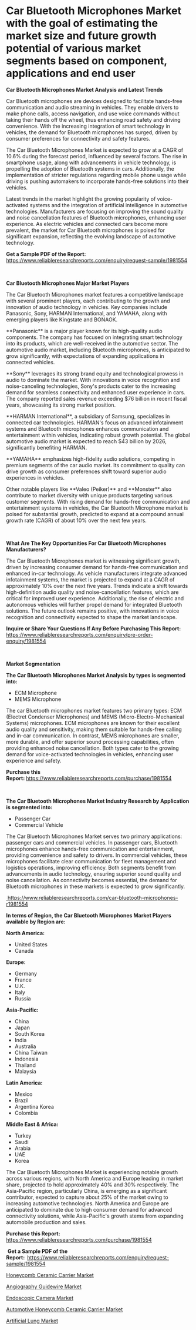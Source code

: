 <p><h1>Car Bluetooth Microphones Market with the goal of estimating the market size and future growth potential of various market segments based on component, applications and end user</h1></p><p><strong>Car Bluetooth Microphones Market Analysis and Latest Trends</strong></p>
<p><p>Car Bluetooth microphones are devices designed to facilitate hands-free communication and audio streaming in vehicles. They enable drivers to make phone calls, access navigation, and use voice commands without taking their hands off the wheel, thus enhancing road safety and driving convenience. With the increasing integration of smart technology in vehicles, the demand for Bluetooth microphones has surged, driven by consumer preferences for connectivity and safety features.</p><p>The Car Bluetooth Microphones Market is expected to grow at a CAGR of 10.6% during the forecast period, influenced by several factors. The rise in smartphone usage, along with advancements in vehicle technology, is propelling the adoption of Bluetooth systems in cars. Additionally, the implementation of stricter regulations regarding mobile phone usage while driving is pushing automakers to incorporate hands-free solutions into their vehicles.</p><p>Latest trends in the market highlight the growing popularity of voice-activated systems and the integration of artificial intelligence in automotive technologies. Manufacturers are focusing on improving the sound quality and noise cancellation features of Bluetooth microphones, enhancing user experience. As electric vehicles and connected cars become more prevalent, the market for Car Bluetooth microphones is poised for significant expansion, reflecting the evolving landscape of automotive technology.</p></p>
<p><strong>Get a Sample PDF of the Report:&nbsp;</strong> <a href="https://www.reliableresearchreports.com/enquiry/request-sample/1981554?utm_campaign=12&utm_medium=2&utm_source=Github&utm_content=ia&utm_term=04112024&utm_id=car-bluetooth-microphones">https://www.reliableresearchreports.com/enquiry/request-sample/1981554</a></p>
<p>&nbsp;</p>
<p><strong>Car Bluetooth Microphones Major Market Players</strong></p>
<p><p>The Car Bluetooth Microphones market features a competitive landscape with several prominent players, each contributing to the growth and innovation of audio technology in vehicles. Key companies include Panasonic, Sony, HARMAN International, and YAMAHA, along with emerging players like Kingstate and BONAOK.</p><p>**Panasonic** is a major player known for its high-quality audio components. The company has focused on integrating smart technology into its products, which are well-received in the automotive sector. The automotive audio market, including Bluetooth microphones, is anticipated to grow significantly, with expectations of expanding applications in connected vehicles.</p><p>**Sony** leverages its strong brand equity and technological prowess in audio to dominate the market. With innovations in voice recognition and noise-canceling technologies, Sony's products cater to the increasing demand for seamless connectivity and enhanced user experience in cars. The company reported sales revenue exceeding $76 billion in recent fiscal years, showcasing its strong market position.</p><p>**HARMAN International**, a subsidiary of Samsung, specializes in connected car technologies. HARMAN's focus on advanced infotainment systems and Bluetooth microphones enhances communication and entertainment within vehicles, indicating robust growth potential. The global automotive audio market is expected to reach $43 billion by 2026, significantly benefiting HARMAN.</p><p>**YAMAHA** emphasizes high-fidelity audio solutions, competing in premium segments of the car audio market. Its commitment to quality can drive growth as consumer preferences shift toward superior audio experiences in vehicles.</p><p>Other notable players like **Valeo (Peiker)** and **Monster** also contribute to market diversity with unique products targeting various customer segments. With rising demand for hands-free communication and entertainment systems in vehicles, the Car Bluetooth Microphone market is poised for substantial growth, predicted to expand at a compound annual growth rate (CAGR) of about 10% over the next few years.</p></p>
<p>&nbsp;</p>
<p><strong>What Are The Key Opportunities For Car Bluetooth Microphones Manufacturers?</strong></p>
<p><p>The Car Bluetooth Microphones market is witnessing significant growth, driven by increasing consumer demand for hands-free communication and enhanced in-car technology. As vehicle manufacturers integrate advanced infotainment systems, the market is projected to expand at a CAGR of approximately 10% over the next five years. Trends indicate a shift towards high-definition audio quality and noise-cancellation features, which are critical for improved user experience. Additionally, the rise of electric and autonomous vehicles will further propel demand for integrated Bluetooth solutions. The future outlook remains positive, with innovations in voice recognition and connectivity expected to shape the market landscape.</p></p>
<p><strong>Inquire or Share Your Questions If Any Before Purchasing This Report:</strong> <a href="https://www.reliableresearchreports.com/enquiry/pre-order-enquiry/1981554?utm_campaign=12&utm_medium=2&utm_source=Github&utm_content=ia&utm_term=04112024&utm_id=car-bluetooth-microphones">https://www.reliableresearchreports.com/enquiry/pre-order-enquiry/1981554</a></p>
<p>&nbsp;</p>
<p><strong>Market Segmentation</strong></p>
<p><strong>The Car Bluetooth Microphones Market Analysis by types is segmented into:</strong></p>
<p><ul><li>ECM Microphone</li><li>MEMS Microphone</li></ul></p>
<p><p>The car Bluetooth microphones market features two primary types: ECM (Electret Condenser Microphones) and MEMS (Micro-Electro-Mechanical Systems) microphones. ECM microphones are known for their excellent audio quality and sensitivity, making them suitable for hands-free calling and in-car communication. In contrast, MEMS microphones are smaller, more durable, and offer superior sound processing capabilities, often providing enhanced noise cancellation. Both types cater to the growing demand for voice-activated technologies in vehicles, enhancing user experience and safety.</p></p>
<p><strong>Purchase this Report:&nbsp;</strong><a href="https://www.reliableresearchreports.com/purchase/1981554?utm_campaign=12&utm_medium=2&utm_source=Github&utm_content=ia&utm_term=04112024&utm_id=car-bluetooth-microphones">https://www.reliableresearchreports.com/purchase/1981554</a></p>
<p>&nbsp;</p>
<p><strong>The Car Bluetooth Microphones Market Industry Research by Application is segmented into:</strong></p>
<p><ul><li>Passenger Car</li><li>Commercial Vehicle</li></ul></p>
<p><p>The Car Bluetooth Microphones Market serves two primary applications: passenger cars and commercial vehicles. In passenger cars, Bluetooth microphones enhance hands-free communication and entertainment, providing convenience and safety to drivers. In commercial vehicles, these microphones facilitate clear communication for fleet management and logistics operations, improving efficiency. Both segments benefit from advancements in audio technology, ensuring superior sound quality and noise cancellation. As connectivity becomes essential, the demand for Bluetooth microphones in these markets is expected to grow significantly.</p></p>
<p><a href="https://www.reliableresearchreports.com/car-bluetooth-microphones-r1981554?utm_campaign=12&utm_medium=2&utm_source=Github&utm_content=ia&utm_term=04112024&utm_id=car-bluetooth-microphones">&nbsp;https://www.reliableresearchreports.com/car-bluetooth-microphones-r1981554</a></p>
<p><strong>In terms of Region, the Car Bluetooth Microphones Market Players available by Region are:</strong></p>
<p>
    <p> <strong> North America: </strong>
        <ul>
            <li>United States</li>
            <li>Canada</li>
        </ul>
        </p> 
    <p> <strong> Europe: </strong>
        <ul>
            <li>Germany</li>
            <li>France</li>
            <li>U.K.</li>
            <li>Italy</li>
            <li>Russia</li>
        </ul>
        </p> 
    <p> <strong> Asia-Pacific: </strong>
        <ul>
            <li>China</li>
            <li>Japan</li>
            <li>South Korea</li>
            <li>India</li>
            <li>Australia</li>
            <li>China Taiwan</li>
            <li>Indonesia</li>
            <li>Thailand</li>
            <li>Malaysia</li>
        </ul>
        </p> 
    <p> <strong> Latin America: </strong>
        <ul>
            <li>Mexico</li>
            <li>Brazil</li>
            <li>Argentina Korea</li>
            <li>Colombia</li>
        </ul>
        </p> 
    <p> <strong> Middle East & Africa: </strong>
        <ul>
            <li>Turkey</li>
            <li>Saudi</li>
            <li>Arabia</li>
            <li>UAE</li>
            <li>Korea</li>
        </ul>
    </p>
    </p>
<p><p>The Car Bluetooth Microphones Market is experiencing notable growth across various regions, with North America and Europe leading in market share, projected to hold approximately 40% and 30% respectively. The Asia-Pacific region, particularly China, is emerging as a significant contributor, expected to capture about 25% of the market owing to increasing automotive technologies. North America and Europe are anticipated to dominate due to high consumer demand for advanced connectivity solutions, while Asia-Pacific's growth stems from expanding automobile production and sales.</p></p>
<p><strong>Purchase this Report: </strong><a href="https://www.reliableresearchreports.com/purchase/1981554?utm_campaign=12&utm_medium=2&utm_source=Github&utm_content=ia&utm_term=04112024&utm_id=car-bluetooth-microphones">https://www.reliableresearchreports.com/purchase/1981554</a></p>
<p>&nbsp;<strong>Get a Sample PDF of the Report:&nbsp;&nbsp;</strong><a href="https://www.reliableresearchreports.com/enquiry/request-sample/1981554?utm_campaign=12&utm_medium=2&utm_source=Github&utm_content=ia&utm_term=04112024&utm_id=car-bluetooth-microphones">https://www.reliableresearchreports.com/enquiry/request-sample/1981554</a></p>
<p><strong></strong></p>
<p><p><a href="https://github.com/shauntarfpso/Market-Research-Report-List-1/blob/main/honeycomb-ceramic-carrier-market.md?utm_campaign=12&utm_medium=2&utm_source=Github&utm_content=ia&utm_term=04112024&utm_id=car-bluetooth-microphones">Honeycomb Ceramic Carrier Market</a></p><p><a href="https://issuu.com/reportprime-2/docs/angiography-guidewire-market-size-2_85ab742bfeb081?utm_campaign=12&utm_medium=2&utm_source=Github&utm_content=ia&utm_term=04112024&utm_id=car-bluetooth-microphones">Angiography Guidewire Market</a></p><p><a href="https://issuu.com/reportprime-2/docs/endoscopic-camera-market-size-2030._4a9591b00643eb?utm_campaign=12&utm_medium=2&utm_source=Github&utm_content=ia&utm_term=04112024&utm_id=car-bluetooth-microphones">Endoscopic Camera Market</a></p><p><a href="https://github.com/GenaGaines34/Market-Research-Report-List-1/blob/main/automotive-honeycomb-ceramic-carrier-market.md?utm_campaign=12&utm_medium=2&utm_source=Github&utm_content=ia&utm_term=04112024&utm_id=car-bluetooth-microphones">Automotive Honeycomb Ceramic Carrier Market</a></p><p><a href="https://issuu.com/reportprime-2/docs/artificial-lung-market-size-2030.pp_82369e6fd99bd7?utm_campaign=12&utm_medium=2&utm_source=Github&utm_content=ia&utm_term=04112024&utm_id=car-bluetooth-microphones">Artificial Lung Market</a></p></p>